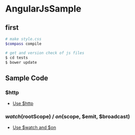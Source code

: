 # AngularJsSample

## first

```bash
# make style.css
$compass compile

# get and version check of js files
$ cd tests
$ bower update
```

## Sample Code

### $http
* [Use $http](use_http/)

### $watch ($rootScope) / $on ($scope, $emit, $broadcast)
* [Use $watch and $on](use_watch_and_on/)